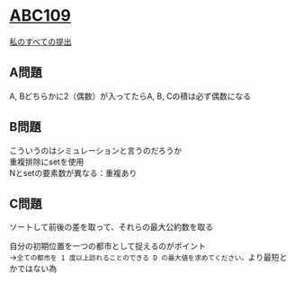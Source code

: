 # [ABC109](https://beta.atcoder.jp/contests/abc109)  
[私のすべての提出](https://beta.atcoder.jp/contests/abc109/submissions?f.Task=&f.Language=&f.Status=&f.User=tokizo)  
  
## A問題  
A, Bどちらかに2（偶数）が入ってたらA, B, Cの積は必ず偶数になる  
  
## B問題  
こういうのはシミュレーションと言うのだろうか  
重複排除にsetを使用  
Nとsetの要素数が異なる：重複あり  
  
## C問題  
ソートして前後の差を取って、それらの最大公約数を取る  
  
自分の初期位置を一つの都市として捉えるのがポイント  
→`全ての都市を 1 度以上訪れることのできる D の最大値を求めてください。`より最短とかではない為  

